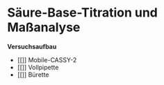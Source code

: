 # Säure-Base-Titration und Maßanalyse
**Versuchsaufbau**

- [[]] Mobile-CASSY-2
- [[]] Vollpipette
- [[]] Bürette
